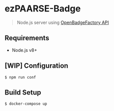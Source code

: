 # ezPAARSE-Badge

> Node.js server using [OpenBadgeFactory API](https://openbadgefactory.com/developers/#open-badge-factory-rest-api)

## Requirements
+ Node.js v8+

## [WIP] Configuration
```
$ npm run conf
```

## Build Setup
```
$ docker-compose up
```
